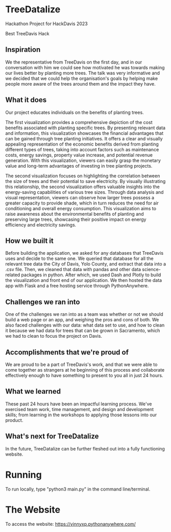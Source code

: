 # TreeDatalize
Hackathon Project for HackDavis 2023

Best TreeDavis Hack


## Inspiration
We the representative from TreeDavis on the first day, and in our conversation with him we could see how motivated he was towards making our lives better by planting more trees. The talk was very informative and we decided that we could help the organisation's goals by helping make people more aware of the trees around them and the impact they have.

## What it does
Our project educates individuals on the benefits of planting trees. 

The first visualization provides a comprehensive depiction of the cost benefits associated with planting specific trees. By presenting relevant data and information, this visualization showcases the financial advantages that can be gained through tree planting initiatives. It offers a clear and visually appealing representation of the economic benefits derived from planting different types of trees, taking into account factors such as maintenance costs, energy savings, property value increase, and potential revenue generation. With this visualization, viewers can easily grasp the monetary value and long-term advantages of investing in tree planting projects.

The second visualization focuses on highlighting the correlation between the size of trees and their potential to save electricity. By visually illustrating this relationship, the second visualization offers valuable insights into the energy-saving capabilities of various tree sizes. Through data analysis and visual representation, viewers can observe how larger trees possess a greater capacity to provide shade, which in turn reduces the need for air conditioning and overall energy consumption. This visualization aims to raise awareness about the environmental benefits of planting and preserving large trees, showcasing their positive impact on energy efficiency and electricity savings.

## How we built it
Before building the application, we asked for any databases that TreeDavis uses and decide to the same one. We queried that database for all the relevant tree data the City of Davis, Yolo County, and extract that data into a .csv file. Then, we cleaned that data with pandas and other data science-related packages in python. After which, we used Dash and Plotly to build the visualization and front end of our application. We then hosted the data app with Flask and a free hosting service through PythonAnywhere.

## Challenges we ran into
One of the challenges we ran into as a team was whether or not we should build a web page or an app, and weighing the pros and cons of both. We also faced challenges with our data: what data set to use, and how to clean it because we had data for trees that can be grown in Sacramento, which we had to clean to focus the project on Davis.

## Accomplishments that we're proud of
We are proud to be a part of TreeDavis's work, and that we were able to come together as strangers at he beginning of this process and collaborate effectively enough to have something to present to you all in just 24 hours.

## What we learned
These past 24 hours have been an impactful learning process. We've exercised team work, time management, and design and development skills; from learning in the workshops to applying those lessons into our product.

## What's next for TreeDatalize
In the future, TreeDatalize can be further fleshed out into a fully functioning website.

# Running
To run locally, type "python3 main.py" in the command line/terminal.

# The Website
To access the website: https://vinnyxp.pythonanywhere.com/ 
